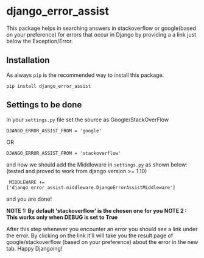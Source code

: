 # django_error_assist

This package helps in searching answers in stackoverflow or google(based on your preference) for errors that occur in Django by providing a 
a link just below the Exception/Error.

## Installation 

As always `pip` is the recommended way to install this package.
```
pip install django_error_assist
```

## Settings to be done

In your `settings.py` file set the source as Google/StackOverFlow
```
DJANGO_ERROR_ASSIST_FROM = 'google'
```
OR
```
DJANGO_ERROR_ASSIST_FROM = 'stackoverflow'
```
and now we should add the Middleware in `settings.py` as shown below:
(tested and proved to work from django version >= 1.10)
```
 MIDDLEWARE += ['django_error_assist.middleware.DjangoErrorAssistMiddleware']
```
and you are done!

**NOTE 1: By default 'stackoverflow' is the chosen one for you**
**NOTE 2 : This works only when DEBUG is set to True**

After this step whenever you encounter an error you should see a link under the error. 
By clicking on the link it'll will take you the result page of google/stackoverflow (based on your preference) about the error in the new tab.
Happy Djangoing!
